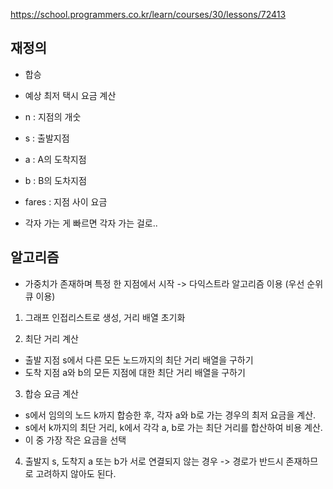 https://school.programmers.co.kr/learn/courses/30/lessons/72413


## 재정의
- 합승
- 예상 최저 택시 요금 계산
- n : 지점의 개숫
- s : 출발지점
- a : A의 도착지점
- b : B의 도차지점
- fares : 지점 사이 요금

- 각자 가는 게 빠르면 각자 가는 걸로..




## 알고리즘
- 가중치가 존재하며 특정 한 지점에서 시작 -> 다익스트라 알고리즘 이용 (우선 순위 큐 이용)

1. 그래프 인접리스트로 생성, 거리 배열 초기화

2. 최단 거리 계산
- 출발 지점 s에서 다른 모든 노드까지의 최단 거리 배열을 구하기
- 도착 지점 a와 b의 모든 지점에 대한 최단 거리 배열을 구하기

3. 합승 요금 계산
- s에서 임의의 노드 k까지 합승한 후, 각자 a와 b로 가는 경우의 최저 요금을 계산.
- s에서 k까지의 최단 거리, k에서 각각 a, b로 가는 최단 거리를 합산하여 비용 계산.
- 이 중 가장 작은 요금을 선택

4. 출발지 s, 도착지 a 또는 b가 서로 연결되지 않는 경우 -> 경로가 반드시 존재하므로 고려하지 않아도 된다.


